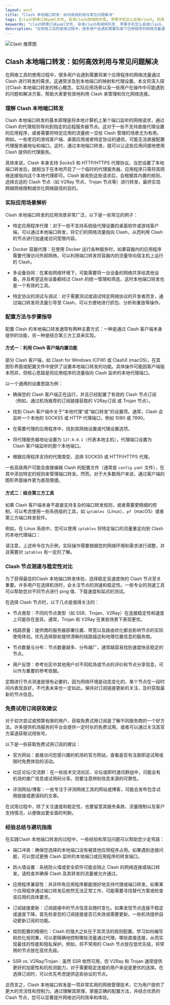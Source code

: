 ```yaml
---
layout: post
title: "Clash 本地端口转发：如何高效利用与常见问题解决"
tags: [clash转换订阅yaml文件, 安卓clash局域网共享, 苹果手机怎么安装clash, 机场百变小樱官网入口, shadowsock到期怎么续费]
keywords: "clash转换订阅yaml文件, 安卓clash局域网共享, 苹果手机怎么安装clash, 机场百变小樱官网入口, shadowsock到期怎么续费"
description: "在网络工具的使用过程中，很多用户会遇到需要将某个应用程序的网络流量通过 Clash 进行转发的需求。这通常涉及到本地端口的映射和代理设置。本文将深入探讨Clash 本地端口转发的核心概念、实际应用场景以及一些用户在操作中可能遇到的问题和解决方案，帮助大家更有效地利用 Clash 来管理和优化网络连接。"
---
```


![Clash 推荐图](https://clashjd.github.io/assets/img/机场订阅免费.png)

## Clash 本地端口转发：如何高效利用与常见问题解决

在网络工具的使用过程中，很多用户会遇到需要将某个应用程序的网络流量通过 Clash 进行转发的需求。这通常涉及到本地端口的映射和代理设置。本文将深入探讨Clash 本地端口转发的核心概念、实际应用场景以及一些用户在操作中可能遇到的问题和解决方案，帮助大家更有效地利用 Clash 来管理和优化网络连接。

### 理解 Clash 本地端口转发

Clash 本地端口转发的基本原理是将本地计算机上某个端口监听的网络请求，通过 Clash 的代理规则导向到指定的远程服务器节点。这对于一些不支持直接代理设置的应用程序，或者需要将特定应用的流量统一交给 Clash 管理的场景尤为有用。例如，一些老旧的游戏客户端、桌面应用或者特定协议的通信，可能无法直接配置代理服务器地址和端口。这时，通过本地端口转发，就可以让这些应用间接地使用 Clash 提供的代理服务。

具体来说，Clash 本身支持 Socks5 和 HTTP/HTTPS 代理协议。当您设置了本地端口转发后，就相当于在本地开启了一个临时的代理服务器，应用程序只需将其网络连接指向这个本地代理即可。Clash 接收到这些请求后，会根据其内置的规则，选择合适的 Clash 节点（如 V2Ray 节点、Trojan 节点等）进行转发，最终实现跨越网络限制或优化网络路径的目的。

### 实际应用场景解析

Clash 本地端口转发的应用场景非常广泛，以下是一些常见的例子：

- 特定应用程序代理：对于一些不支持系统级代理设置的桌面软件或游戏客户端，可以通过本地端口转发，将它们的网络流量指向 Clash，从而利用 Clash 的节点进行加速或访问受限内容。

- Docker 容器代理：在使用 Docker 运行各种服务时，如果容器内的应用程序需要代理访问外部网络，可以利用端口转发将容器内的流量导向宿主机上运行的 Clash。

- 多设备协同：在某些网络环境下，可能需要将一台设备的网络共享给其他设备，并且希望这些设备都经过 Clash 的统一管理和筛选，这时本地端口转发也是一个有效的工具。

- 特定协议的测试与调试：对于需要测试或调试特定网络协议的开发者而言，通过端口转发将流量引导至 Clash，可以方便地进行抓包、分析和重放等操作。

### 配置方法与步骤指导

配置 Clash 的本地端口转发通常有两种主要方式：一种是通过 Clash 客户端本身提供的功能，另一种是结合第三方工具来实现。

#### 方式一：利用 Clash 客户端内置功能

部分 Clash 客户端，如 Clash for Windows (CFW) 或 ClashX (macOS)，在其图形界面或配置文件中提供了设置本地端口转发的功能。具体操作可能因客户端版本而异，但核心思路是将应用程序的流量指向 Clash 监听的本地代理端口。

以一个通用的设置思路为例：

- 确保您的 Clash 客户端正在运行，并且已经配置了有效的 Clash 节点订阅（例如，通过机场推荐的订阅链接获取的 V2Ray订阅 或 Trojan 节点）。

- 找到 Clash 客户端中关于“本地代理”或“端口转发”的设置项。通常，Clash 会监听一个本地的 SOCKS5 或 HTTP 代理端口，例如 1080 或 7890。

- 在需要代理的应用程序中，找到其网络设置或代理设置选项。

- 将代理服务器地址设置为 `127.0.0.1`（代表本地主机），代理端口设置为 Clash 客户端监听的那个本地端口。

- 根据应用程序支持的代理类型，选择 SOCKS5 或 HTTP/HTTPS 代理。

一些高级用户可能会直接编辑 Clash 的配置文件（通常是 `config.yaml` 文件），在其中添加特定的规则来管理端口转发。然而，对于大多数用户来说，通过客户端的图形界面操作更为直观便捷。

#### 方式二：结合第三方工具

如果 Clash 客户端本身不直接支持复杂的端口转发规则，或者需要更精细的控制，可以考虑使用一些系统级的工具，如 `iptables`（Linux）、`pf`（macOS）或者第三方端口转发软件。

例如，在 Linux 系统中，您可以使用 `iptables` 将特定端口的流量重定向到 Clash 的本地代理端口：

请注意，上述命令仅为示例，实际操作需要根据您的网络环境和需求进行调整，并且需要对 `iptables` 有一定的了解。

### Clash 节点测速与稳定性对比

为了获得最佳的Clash 本地端口转发体验，选择稳定且速度快的 Clash 节点至关重要。许多用户在选择机场时，会关注节点的测速和稳定性。一些专业的测速工具可以帮助您对不同节点进行 ping 值、下载速度和延迟的测试。

在选择 Clash 节点时，以下几点是值得关注的：

- 节点类型：不同的节点类型（如 SSR、Trojan、V2Ray）在连接稳定性和速度上可能存在差异。通常，Trojan 和 V2Ray 在某些场景下表现更优。

- 线路质量：提供商的服务器部署位置、带宽以及路由优化都会影响节点的实际使用体验。优先选择那些提供清晰的线路描述和地理位置信息的服务商。

- 节点数量与分布：节点数量越多、分布越广，通常越容易找到速度快且稳定的节点。

- 用户反馈：参考社区中其他用户对不同机场或节点的评价和节点分享信息，可以作为重要的参考依据。

定期进行节点测速是很有必要的，因为网络环境是动态变化的，某个节点在一段时间内表现良好，不代表未来也一定如此。保持对订阅链接更新的关注，及时获取最新的节点信息。

### 免费试用订阅获取建议

对于初次尝试或预算有限的用户，获取免费试用订阅是了解不同服务商的一个好方法。许多提供机场服务的平台会提供一定时长的免费试用，或者可以通过关注其官方渠道获取试用账号。

以下是一些获取免费试用订阅的建议：

- 官方网站：直接访问您感兴趣的机场的官方网站，查看是否有注册即送试用或限时免费体验的活动。

- 社区论坛/交流群：在一些技术交流社区、论坛或即时通讯群组中，可能会有机场的推广信息或试用码分享。但要注意辨别信息来源的可靠性。

- 评测网站/博客：一些专注于评测网络工具的网站或博客，可能会发布包含试用链接或邀请码的文章。

在试用过程中，除了关注速度和稳定性，也要留意其服务条款、流量限制以及客户支持情况，以便做出更全面的判断。

### 经验总结与避坑指南

在实践Clash 本地端口转发的过程中，一些经验和常见问题可以帮助您少走弯路：

- 端口冲突：确保您选择的本地端口没有被其他应用程序占用。如果遇到连接问题，可以尝试更换 Clash 监听的本地端口或应用程序的转发端口。

- 防火墙设置：系统防火墙或安全软件可能会阻止 Clash 的网络连接或端口转发。请检查并确保 Clash 及其转发的流量被允许通过。

- 应用程序兼容性：并非所有应用程序都能很好地支持代理或端口转发。如果某个应用程序通过端口转发后依然无法正常工作，可能需要寻找替代方案或检查该应用的具体要求。

- 订阅链接更新：订阅链接中的节点信息会随时变化。如果发现节点连接不稳定或速度下降，首先检查您的订阅链接是否已失效或需要更新。一些机场提供自动更新订阅的功能。

- 规则配置的精细化：Clash 的强大之处在于其灵活的规则配置。学习如何编写和优化规则集，可以更精确地控制哪些流量通过代理，哪些直接连接，从而实现最佳的性能和隐私保护。例如，将不常用的 Clash 节点放在低优先级，将常用的节点放在高优先级。

- SSR vs. V2Ray/Trojan：虽然 SSR 依然可用，但 V2Ray 和 Trojan 通常提供更好的加密性和抗检测能力，对于需要稳定连接的用户来说是更优的选择。在选择订阅时，可以优先考虑提供这些协议的节点。

总而言之，Clash 本地端口转发是一项非常实用的网络管理技术，它为用户提供了更大的灵活性和控制力。通过理解其原理，掌握正确的配置方法，并结合优质的 Clash 节点，您可以显著提升网络访问的效率和体验。